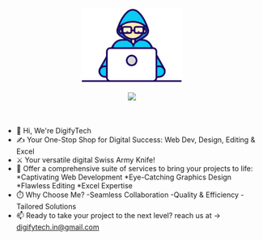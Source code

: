 <p align="center">
  <img src="https://github.com/RahulSurana123/RahulSurana123/blob/main/Developer.gif" width="200px"> <br>
  <br>
  <img height="300em"src="https://cdna.artstation.com/p/assets/images/images/035/693/656/original/gwyneth-balucio-hello-world.gif?1615642877" alt"hello world"> <br><br><br>
</p>


- 👋 Hi, We're DigifyTech 
- ✍️ Your One-Stop Shop for Digital Success: Web Dev, Design, Editing & Excel
- ⚔️ Your versatile digital Swiss Army Knife!
- 👀 Offer a comprehensive suite of services to bring your projects to life: *Captivating Web Development *Eye-Catching Graphics Design *Flawless Editing *Excel Expertise
- ⏱️ Why Choose Me? -Seamless Collaboration -Quality & Efficiency -Tailored Solutions
- 📫 Ready to take your project to the next level? reach us at -> digifytech.in@gmail.com


<p allign="center>
🔗 	[Fiverr](https://www.fiverr.com/digifytech)
 [Handlebars templates](http://handlebarsjs.com/)

</p>


